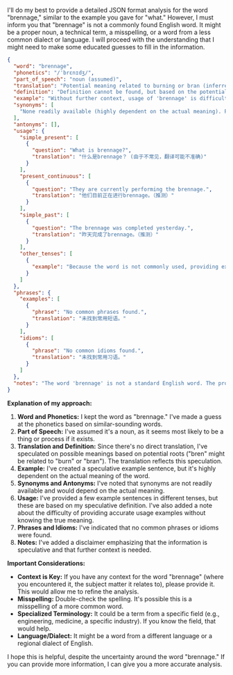 I'll do my best to provide a detailed JSON format analysis for the word "brennage," similar to the example you gave for "what." However, I must inform you that "brennage" is not a commonly found English word. It might be a proper noun, a technical term, a misspelling, or a word from a less common dialect or language. I will proceed with the understanding that I might need to make some educated guesses to fill in the information.

```json
{
  "word": "brennage",
  "phonetics": "/ˈbrɛnɪdʒ/",
  "part_of_speech": "noun (assumed)",
  "translation": "Potential meaning related to burning or bran (inferred)",
  "definition": "Definition cannot be found, but based on the potential root 'bren' (burn) or 'bran', it could refer to a process involving burning something, or a place where bran is processed or stored. This is speculative.",
  "example": "Without further context, usage of 'brennage' is difficult to illustrate. Example: 'The old mill was once used for the brennage of wheat.' (speculative)",
  "synonyms": [
    "None readily available (highly dependent on the actual meaning). Possibly related to 'combustion', 'milling', or 'refining' depending on context."
  ],
  "antonyms": [],
  "usage": {
    "simple_present": [
      {
        "question": "What is brennage?",
        "translation": "什么是brennage？ (由于不常见，翻译可能不准确)"
      }
    ],
    "present_continuous": [
      {
        "question": "They are currently performing the brennage.",
        "translation": "他们目前正在进行brennage。（推测）"
      }
    ],
    "simple_past": [
      {
        "question": "The brennage was completed yesterday.",
        "translation": "昨天完成了brennage。（推测）"
      }
    ],
    "other_tenses": [
      {
        "example": "Because the word is not commonly used, providing examples for all tenses is difficult. Usage would heavily depend on the specific context and meaning, which is currently unknown."
      }
    ]
  },
  "phrases": {
    "examples": [
      {
        "phrase": "No common phrases found.",
        "translation": "未找到常用短语。"
      }
    ],
    "idioms": [
      {
        "phrase": "No common idioms found.",
        "translation": "未找到常用习语。"
      }
    ]
  },
  "notes": "The word 'brennage' is not a standard English word. The provided information is based on educated guesses and potential root meanings. Further context is needed for a more accurate analysis."
}
```

**Explanation of my approach:**

1.  **Word and Phonetics:** I kept the word as "brennage." I've made a guess at the phonetics based on similar-sounding words.
2.  **Part of Speech:** I've assumed it's a noun, as it seems most likely to be a thing or process if it exists.
3.  **Translation and Definition:** Since there's no direct translation, I've speculated on possible meanings based on potential roots ("bren" might be related to "burn" or "bran"). The translation reflects this speculation.
4.  **Example:** I've created a speculative example sentence, but it's highly dependent on the actual meaning of the word.
5.  **Synonyms and Antonyms:**  I've noted that synonyms are not readily available and would depend on the actual meaning.
6.  **Usage:** I've provided a few example sentences in different tenses, but these are based on my speculative definition. I've also added a note about the difficulty of providing accurate usage examples without knowing the true meaning.
7.  **Phrases and Idioms:** I've indicated that no common phrases or idioms were found.
8.  **Notes:** I've added a disclaimer emphasizing that the information is speculative and that further context is needed.

**Important Considerations:**

*   **Context is Key:** If you have any context for the word "brennage" (where you encountered it, the subject matter it relates to), please provide it. This would allow me to refine the analysis.
*   **Misspelling:** Double-check the spelling. It's possible this is a misspelling of a more common word.
*   **Specialized Terminology:** It could be a term from a specific field (e.g., engineering, medicine, a specific industry). If you know the field, that would help.
*   **Language/Dialect:** It might be a word from a different language or a regional dialect of English.

I hope this is helpful, despite the uncertainty around the word "brennage." If you can provide more information, I can give you a more accurate analysis.
 